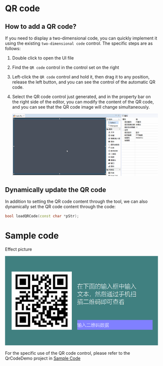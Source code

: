 # QR code
## How to add a QR code?
If you need to display a two-dimensional code, you can quickly implement it using the existing `two-dimensional code` control. The specific steps are as follows:
1. Double click to open the UI file
2. Find the `QR code` control in the control set on the right
3. Left-click the `QR code` control and hold it, then drag it to any position, release the left button, and you can see the control of the automatic QR code.
4. Select the QR code control just generated, and in the property bar on the right side of the editor, you can modify the content of the QR code, and you can see that the QR code image will change simultaneously.

   ![](assets/QrCode-create.gif)

## Dynamically update the QR code
In addition to setting the QR code content through the tool, we can also dynamically set the QR code content through the code:
```c++
bool loadQRCode(const char *pStr);
```
# Sample code
Effect picture   

 ![](assets/qrcode/preview.png)  

For the specific use of the QR code control, please refer to the QrCodeDemo project in [Sample Code](demo_download.md#demo_download)